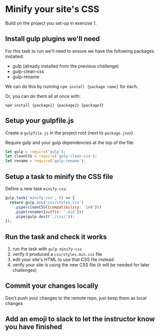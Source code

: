 # Minify your site's CSS

Build on the project you set-up in exercise 1.


## Install gulp plugins we'll need

For this task to run we'll need to ensure we have the following packages installed:

- gulp (already installed from the previous challenge)
- gulp-clean-css
- gulp-rename

We can do this by running `npm install {package name}` for each.

Or, you can do them all at once with:

`npm install {package1} {package2} {package3}`


## Setup your gulpfile.js

Create a `gulpfile.js` in the project root (next to `package.json`)

Require gulp and your gulp dependencies at the top of the file:

```javascript
let gulp = require('gulp');
let cleanCSS = require('gulp-clean-css');
let rename = require('gulp-rename');
```

## Setup a task to minify the CSS file

Define a new task `minify-css`:

```javascript
gulp.task('minify-css', () => {
  return gulp.src('css/styles.css')
	.pipe(cleanCSS({compatibility: 'ie8'}))
	.pipe(rename({suffix: '.min'}))
	.pipe(gulp.dest('./css/'));
});
```

## Run the task and check it works

1) run the task with `gulp minify-css`
1) verify it produced a `css/styles.min.css` file
1) edit your site's HTML to use that CSS file instead
1) verify your site is using the new CSS file (it will be needed for later challenges)


## Commit your changes locally

Don't push your changes to the remote repo, just keep them as local changes


## **Add an emoji to slack to let the instructor know you have finished**